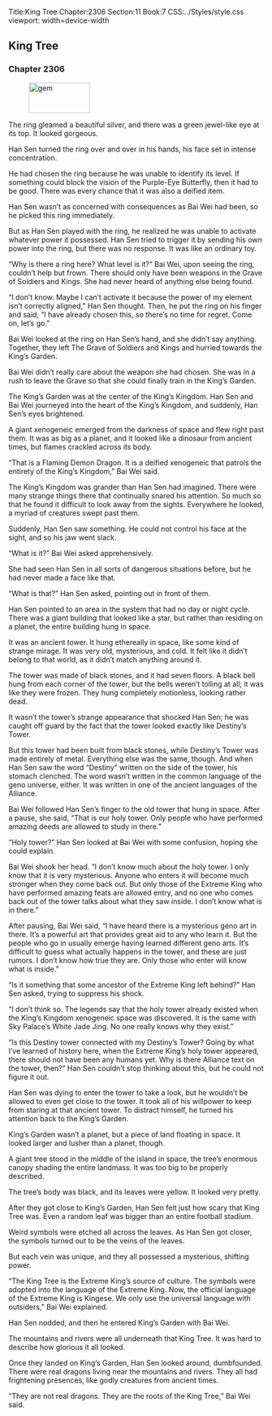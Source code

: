 Title:King Tree 
Chapter:2306 
Section:11 
Book:7 
CSS:../Styles/style.css 
viewport: width=device-width
  
## King Tree
### Chapter 2306
  
<figure>
	<img src="../Images/gem.gif" alt="gem" id="gem" width="120" height="60" />
</figure>
  

  
The ring gleamed a beautiful silver, and there was a green jewel-like eye at its top. It looked gorgeous.

Han Sen turned the ring over and over in his hands, his face set in intense concentration.

He had chosen the ring because he was unable to identify its level. If something could block the vision of the Purple-Eye Butterfly, then it had to be good. There was every chance that it was also a deified item.

Han Sen wasn’t as concerned with consequences as Bai Wei had been, so he picked this ring immediately.

But as Han Sen played with the ring, he realized he was unable to activate whatever power it possessed. Han Sen tried to trigger it by sending his own power into the ring, but there was no response. It was like an ordinary toy.

“Why is there a ring here? What level is it?” Bai Wei, upon seeing the ring, couldn’t help but frown. There should only have been weapons in the Grave of Soldiers and Kings. She had never heard of anything else being found.

“I don’t know. Maybe I can’t activate it because the power of my element isn’t correctly aligned,” Han Sen thought. Then, he put the ring on his finger and said, “I have already chosen this, so there’s no time for regret. Come on, let’s go.”

Bai Wei looked at the ring on Han Sen’s hand, and she didn’t say anything. Together, they left The Grave of Soldiers and Kings and hurried towards the King’s Garden.

Bai Wei didn’t really care about the weapon she had chosen. She was in a rush to leave the Grave so that she could finally train in the King’s Garden.

The King’s Garden was at the center of the King’s Kingdom. Han Sen and Bai Wei journeyed into the heart of the King’s Kingdom, and suddenly, Han Sen’s eyes brightened.

A giant xenogeneic emerged from the darkness of space and flew right past them. It was as big as a planet, and it looked like a dinosaur from ancient times, but flames crackled across its body.

“That is a Flaming Demon Dragon. It is a deified xenogeneic that patrols the entirety of the King’s Kingdom,” Bai Wei said.

The King’s Kingdom was grander than Han Sen had imagined. There were many strange things there that continually snared his attention. So much so that he found it difficult to look away from the sights. Everywhere he looked, a myriad of creatures swept past them.

Suddenly, Han Sen saw something. He could not control his face at the sight, and so his jaw went slack.

“What is it?” Bai Wei asked apprehensively.

She had seen Han Sen in all sorts of dangerous situations before, but he had never made a face like that.

“What is that?” Han Sen asked, pointing out in front of them.

Han Sen pointed to an area in the system that had no day or night cycle. There was a giant building that looked like a star, but rather than residing on a planet, the entire building hung in space.

It was an ancient tower. It hung ethereally in space, like some kind of strange mirage. It was very old, mysterious, and cold. It felt like it didn’t belong to that world, as it didn’t match anything around it.

The tower was made of black stones, and it had seven floors. A black bell hung from each corner of the tower, but the bells weren’t tolling at all; it was like they were frozen. They hung completely motionless, looking rather dead.

It wasn’t the tower’s strange appearance that shocked Han Sen; he was caught off guard by the fact that the tower looked exactly like Destiny’s Tower.

But this tower had been built from black stones, while Destiny’s Tower was made entirely of metal. Everything else was the same, though. And when Han Sen saw the word “Destiny” written on the side of the tower, his stomach clenched. The word wasn’t written in the common language of the geno universe, either. It was written in one of the ancient languages of the Alliance.

Bai Wei followed Han Sen’s finger to the old tower that hung in space. After a pause, she said, “That is our holy tower. Only people who have performed amazing deeds are allowed to study in there.”

“Holy tower?” Han Sen looked at Bai Wei with some confusion, hoping she could explain.

Bai Wei shook her head. “I don’t know much about the holy tower. I only know that it is very mysterious. Anyone who enters it will become much stronger when they come back out. But only those of the Extreme King who have performed amazing feats are allowed entry, and no one who comes back out of the tower talks about what they saw inside. I don’t know what is in there.”

After pausing, Bai Wei said, “I have heard there is a mysterious geno art in there. It’s a powerful art that provides great aid to any who learn it. But the people who go in usually emerge having learned different geno arts. It’s difficult to guess what actually happens in the tower, and these are just rumors. I don’t know how true they are. Only those who enter will know what is inside.”

“Is it something that some ancestor of the Extreme King left behind?” Han Sen asked, trying to suppress his shock.

“I don’t think so. The legends say that the holy tower already existed when the King’s Kingdom xenogeneic space was discovered. It is the same with Sky Palace’s White Jade Jing. No one really knows why they exist.”

“Is this Destiny tower connected with my Destiny’s Tower? Going by what I’ve learned of history here, when the Extreme King’s holy tower appeared, there should not have been any humans yet. Why is there Alliance text on the tower, then?” Han Sen couldn’t stop thinking about this, but he could not figure it out.

Han Sen was dying to enter the tower to take a look, but he wouldn’t be allowed to even get close to the tower. It took all of his willpower to keep from staring at that ancient tower. To distract himself, he turned his attention back to the King’s Garden.

King’s Garden wasn’t a planet, but a piece of land floating in space. It looked larger and lusher than a planet, though.

A giant tree stood in the middle of the island in space, the tree’s enormous canopy shading the entire landmass. It was too big to be properly described.

The tree’s body was black, and its leaves were yellow. It looked very pretty.

After they got close to King’s Garden, Han Sen felt just how scary that King Tree was. Even a random leaf was bigger than an entire football stadium.

Weird symbols were etched all across the leaves. As Han Sen got closer, the symbols turned out to be the veins of the leaves.

But each vein was unique, and they all possessed a mysterious, shifting power.

“The King Tree is the Extreme King’s source of culture. The symbols were adopted into the language of the Extreme King. Now, the official language of the Extreme King is Kingese. We only use the universal language with outsiders,” Bai Wei explained.

Han Sen nodded, and then he entered King’s Garden with Bai Wei.

The mountains and rivers were all underneath that King Tree. It was hard to describe how glorious it all looked.

Once they landed on King’s Garden, Han Sen looked around, dumbfounded. There were real dragons living near the mountains and rivers. They all had frightening presences, like godly creatures from ancient times.

“They are not real dragons. They are the roots of the King Tree,” Bai Wei said.